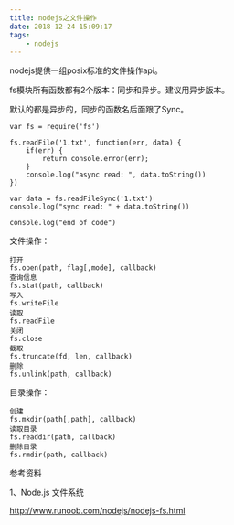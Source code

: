 ```yaml
---
title: nodejs之文件操作
date: 2018-12-24 15:09:17
tags:
	- nodejs
---
```




nodejs提供一组posix标准的文件操作api。

fs模块所有函数都有2个版本：同步和异步。建议用异步版本。

默认的都是异步的，同步的函数名后面跟了Sync。

```
var fs = require('fs')

fs.readFile('1.txt', function(err, data) {
	if(err) {
		return console.error(err);
	}
	console.log("async read: ", data.toString())
})

var data = fs.readFileSync('1.txt')
console.log("sync read: " + data.toString())

console.log("end of code")
```



文件操作：

```
打开
fs.open(path, flag[,mode], callback)
查询信息
fs.stat(path, callback)
写入
fs.writeFile
读取
fs.readFile
关闭
fs.close
截取
fs.truncate(fd, len, callback)
删除
fs.unlink(path, callback)
```

目录操作：

```
创建
fs.mkdir(path[,path], callback)
读取目录
fs.readdir(path, callback)
删除目录
fs.rmdir(path, callback)

```



参考资料

1、Node.js 文件系统

http://www.runoob.com/nodejs/nodejs-fs.html